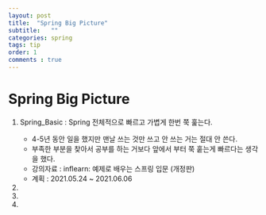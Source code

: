 ```yaml
---
layout: post 
title:  "Spring Big Picture"
subtitle:   ""
categories: spring
tags: tip
order: 1
comments : true
---
```

# Spring Big Picture
1. Spring_Basic : Spring 전체적으로 빠르고 가볍게 한번 쭉 훑는다.
    - 4-5년 동안 일을 했지만 맨날 쓰는 것만 쓰고 안 쓰는 거는 절대 안 쓴다.
    - 부족한 부분을 찾아서 공부를 하는 거보다 앞에서 부터 쭉 훝는게 빠르다는 생각을 했다.
    - 강의자료 : inflearn: 예제로 배우는 스프링 입문 (개정판) 
    - 계획 : 2021.05.24 ~ 2021.06.06

2. 


3. 
    
4. 